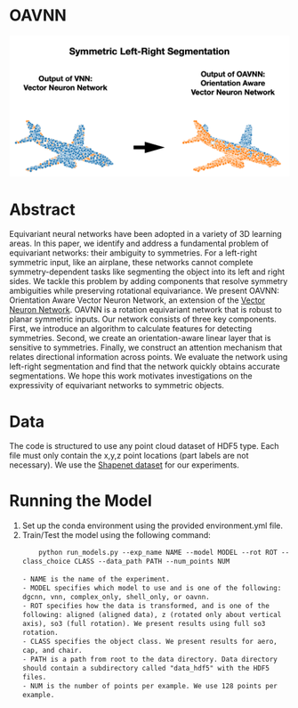 # OAVNN

<img src="teaser.png" alt="Teaser image for project." width="640">

<h1>Abstract</h1>
Equivariant neural networks have been adopted in a variety of 3D learning areas. In this paper, we identify and address a fundamental problem of equivariant networks: their ambiguity to symmetries. For a left-right symmetric input, like an airplane, these networks cannot complete symmetry-dependent tasks like segmenting the object into its left and right sides. We tackle this problem by adding components that resolve symmetry ambiguities while preserving rotational equivariance. We present OAVNN: Orientation Aware Vector Neuron Network, an extension of the <a href=https://arxiv.org/abs/2104.12229> Vector Neuron Network</a>. OAVNN is a rotation equivariant network that is robust to planar symmetric inputs. Our network consists of three key components. First, we introduce an algorithm to calculate features for detecting symmetries. Second, we create an orientation-aware linear layer that is sensitive to symmetries. Finally, we construct an attention mechanism that relates directional information across points. We evaluate the network using left-right segmentation and find that the network quickly obtains accurate segmentations. We hope this work motivates investigations on the expressivity of equivariant networks to symmetric objects. 

<h1>Data</h1>
The code is structured to use any point cloud dataset of HDF5 type. Each file must only contain the x,y,z point locations (part labels are not necessary). We use the <a href=https://shapenet.org/> Shapenet dataset</a> for our experiments.

<h1>Running the Model</h1>

<ol>
  <li>Set up the conda environment using the provided environment.yml file.</li>
  <li>Train/Test the model using the following command:
    
        python run_models.py --exp_name NAME --model MODEL --rot ROT --class_choice CLASS --data_path PATH --num_points NUM
    
    - NAME is the name of the experiment. 
    - MODEL specifies which model to use and is one of the following: dgcnn, vnn, complex_only, shell_only, or oavnn. 
    - ROT specifies how the data is transformed, and is one of the following: aligned (aligned data), z (rotated only about vertical axis), so3 (full rotation). We present results using full so3 rotation. 
    - CLASS specifies the object class. We present results for aero, cap, and chair. 
    - PATH is a path from root to the data directory. Data directory should contain a subdirectory called "data_hdf5" with the HDF5 files. 
    - NUM is the number of points per example. We use 128 points per example.
    
  </li>
</ol>
